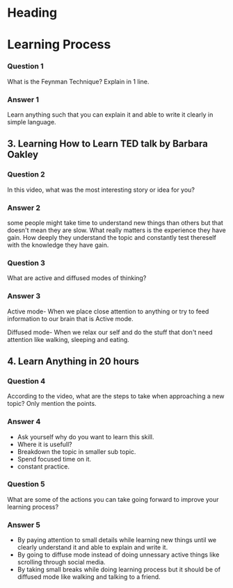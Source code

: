 # Heading

# Learning Process

### Question 1
What is the Feynman Technique? Explain in 1 line.
### Answer 1
Learn anything such that you can explain it and able to write it clearly in simple language.


## 3. Learning How to Learn TED talk by Barbara Oakley

### Question 2
In this video, what was the most interesting story or idea for you?

### Answer 2
some people might take time to understand new things than others but that doesn't mean they are slow. What really matters is the experience they have gain. How deeply they understand the topic and constantly test thereself with the knowledge they have gain.

### Question 3
What are active and diffused modes of thinking?

### Answer 3
Active mode- When we place close attention to anything or try to feed information to our brain that is Active mode.

Diffused mode- When we relax our self and do the stuff that don't need attention like walking, sleeping and eating.



## 4. Learn Anything in 20 hours

### Question 4
According to the video, what are the steps to take when approaching a new topic? Only mention the points.

### Answer 4
* Ask yourself why do you want to learn this skill.
* Where it is usefull?
* Breakdown the topic in smaller sub topic.
* Spend focused time on it.
* constant practice.




### Question 5

What are some of the actions you can take going forward to improve your learning process?
 
 ### Answer 5

 * By paying attention to small details while learning new things until we clearly understand it and able to explain and write it.
 * By going to diffuse  mode instead of doing unnessary active things like scrolling through social media.
 * By taking small breaks while doing learning process but it should be of diffused mode like walking and talking to a friend.
  
